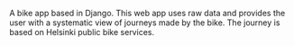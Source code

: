A bike app based in Django. 
This web app uses raw data and provides the user with a systematic view of journeys made by the bike.
The journey is based on Helsinki public bike services.
